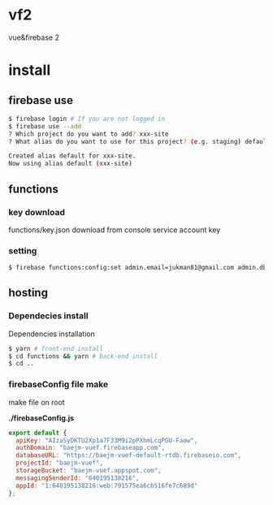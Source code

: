 # vf2

vue&firebase 2

# install

## firebase use

```bash
$ firebase login # If you are not logged in
$ firebase use --add
? Which project do you want to add? xxx-site
? What alias do you want to use for this project? (e.g. staging) default

Created alias default for xxx-site.
Now using alias default (xxx-site)
```

## functions

### key download

functions/key.json download from console service account key

### setting

```bash
$ firebase functions:config:set admin.email=jukman81@gmail.com admin.db_url=https://baejm-vuef-default-rtdb.com admin.region=asia-northeast1 admin.bucket_url=baejm-vuef.appspot.com
```

## hosting

### Dependecies install

Dependencies installation

```bash
$ yarn # front-end install
$ cd functions && yarn # back-end install
$ cd ..
```

### firebaseConfig file make

make file on root

**./firebaseConfig.js**  
```javascript
export default {
  apiKey: "AIzaSyDKTU2Xp1a7F33M9i2pPXhmLcqPGU-Faow",
  authDomain: "baejm-vuef.firebaseapp.com",
  databaseURL: "https://baejm-vuef-default-rtdb.firebaseio.com",
  projectId: "baejm-vuef",
  storageBucket: "baejm-vuef.appspot.com",
  messagingSenderId: "640195138216",
  appId: "1:640195138216:web:791575ea6cb516fe7c689d"
};
```
